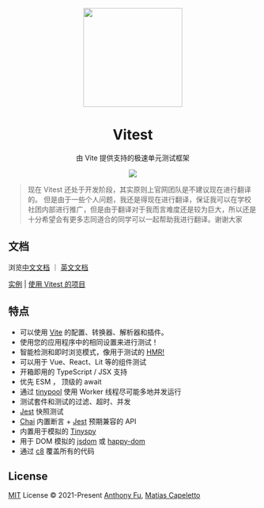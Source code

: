 <p align="center">
<img src="https://user-images.githubusercontent.com/11247099/145112184-a9ff6727-661c-439d-9ada-963124a281f7.png" height="200">
</p>

<h1 align="center">
Vitest
</h1>
<p align="center">
由 Vite 提供支持的极速单元测试框架
</p>
<p align="center">
  <a href="https://www.npmjs.com/package/vitest"><img src="https://img.shields.io/npm/v/vitest?color=a1b858&label="></a>
</p>

> 现在 Vitest 还处于开发阶段，其实原则上官网团队是不建议现在进行翻译的。
> 但是由于一些个人问题，我还是得现在进行翻译，保证我可以在学校社团内部进行推广，但是由于翻译对于我而言难度还是较为巨大，所以还是十分希望会有更多志同道合的同学可以一起帮助我进行翻译。谢谢大家

## 文档

浏览<a href="https://cn-vitest.netlify.app">中文文档</a> ｜ <a href="https://vitest.dev">英文文档</a>

<a href="https://cn-vitest.netlify.app/guide/#实例">实例</a> | <a href="https://cn-vitest.netlify.app/guide/#使用-vitest-的项目">使用 Vitest 的项目</a>

## 特点

- 可以使用 [Vite](https://cn.vitejs.dev) 的配置、转换器、解析器和插件。
- 使用您的应用程序中的相同设置来进行测试！
- 智能检测和即时浏览模式，像用于测试的 [HMR!](https://twitter.com/antfu7/status/1468233216939245579)
- 可以用于 Vue、React、Lit 等的组件测试
- 开箱即用的 TypeScript / JSX 支持
- 优先 ESM ， 顶级的 await
- 通过 [tinypool](https://github.com/tinylibs/tinypool) 使用 Worker 线程尽可能多地并发运行
- 测试套件和测试的过滤、超时、并发
- [Jest](https://jestjs.io/zh-Hans/docs/snapshot-testing) 快照测试
- [Chai](https://www.chaijs.com) 内置断言 + [Jest](https://jestjs.io/zh-Hans/docs/expect) 预期兼容的 API
- 内置用于模拟的 [Tinyspy](https://github.com/tinylibs/tinyspy)
- 用于 DOM 模拟的 [jsdom](https://github.com/jsdom/jsdom) 或 [happy-dom](https://github.com/capricorn86/happy-dom)
- 通过 [c8](https://github.com/bcoe/c8) 覆盖所有的代码

## License

[MIT](https://github.com/xiaoxunyao/cn.vitest.dev/blob/master/LICENSE) License © 2021-Present [Anthony Fu](https://github.com/antfu), [Matias Capeletto](https://github.com/patak-dev)
